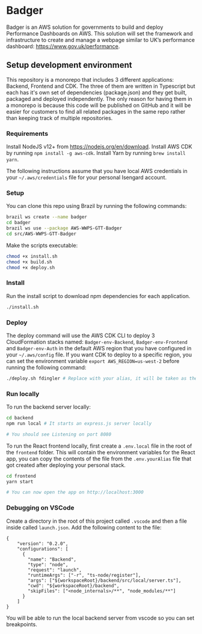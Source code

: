 # Badger

Badger is an AWS solution for governments to build and deploy Performance Dashboards on AWS. This solution will set the framework and infrastructure to create and manage a webpage similar to UK’s performance dashboard: https://www.gov.uk/performance.

## Setup development environment

This repository is a monorepo that includes 3 different applications: Backend, Frontend and CDK. The three of them are written in Typescript but each has it's own set of dependencies (package.json) and they get built, packaged and deployed independently. The only reason for having them in a monorepo is because this code will be published on GitHub and it will be easier for customers to find all related packages in the same repo rather than keeping track of multiple repositories. 

### Requirements

Install NodeJS v12+ from https://nodejs.org/en/download.
Install AWS CDK by running `npm install -g aws-cdk`.
Install Yarn by running `brew install yarn`.

The following instructions assume that you have local AWS credentials in your `~/.aws/credentials` file for your personal Isengard account.

### Setup

You can clone this repo using Brazil by running the following commands: 

```bash
brazil ws create --name badger
cd badger
brazil ws use --package AWS-WWPS-GTT-Badger
cd src/AWS-WWPS-GTT-Badger
```

Make the scripts executable: 

```bash
chmod +x install.sh
chmod +x build.sh
chmod +x deploy.sh
```

### Install

Run the install script to download npm dependencies for each application.

```bash
./install.sh
```

### Deploy

The deploy command will use the AWS CDK CLI to deploy 3 CloudFormation stacks named: `Badger-env-Backend`, `Badger-env-Frontend` and `Badger-env-Auth` in the default AWS region that you have configured in your `~/.aws/config` file. If you want CDK to deploy to a specific region, you can set the environment variable `export AWS_REGION=us-west-2` before running the following command:

```bash
./deploy.sh fdingler # Replace with your alias, it will be taken as the environment name
```

### Run locally

To run the backend server locally: 

```bash
cd backend
npm run local # It starts an express.js server locally

# You should see Listening on port 8080
```

To run the React frontend locally, first create a `.env.local` file in the root of the `frontend` folder. This will contain the environment variables for the React app, you can copy the contents of the file from the `.env.yourAlias` file that got created after deploying your personal stack.

```bash
cd frontend
yarn start

# You can now open the app on http://localhost:3000
```

### Debugging on VSCode

Create a directory in the root of this project called `.vscode` and then a file inside called `launch.json`. Add the following content to the file: 

```
{
    "version": "0.2.0",
    "configurations": [
      {
        "name": "Backend",
        "type": "node",
        "request": "launch",
        "runtimeArgs": ["-r", "ts-node/register"],
        "args": ["${workspaceRoot}/backend/src/local/server.ts"],
        "cwd": "${workspaceRoot}/backend",
        "skipFiles": ["<node_internals>/**", "node_modules/**"]
      }
    ]
}
```

You will be able to run the local backend server from vscode so you can set breakpoints.